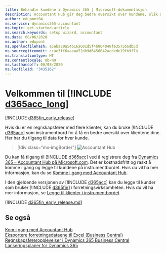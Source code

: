 ```yaml
---
title: Behandle kundene i Dynamics 365 | Microsoft-dokumentasjon
description: Accountant Hub gir deg bedre oversikt over kundene, slik at du kan bytte enkelt fra kunde til kunde.
author: edupont04
ms.service: dynamics365-accountant
ms.topic: get-started-article
ms.search.keywords: setup wizard, accountant
ms.date: 06/06/2020
ms.author: edupont
ms.openlocfilehash: a5eba80a54b16a601d5f4b004049fe3575b6db5d
ms.sourcegitcommit: ccae3ff6aaeaa52db9d6456042acdede19fb9f7b
ms.translationtype: HT
ms.contentlocale: nb-NO
ms.lasthandoff: 06/08/2020
ms.locfileid: "3435162"
---
```

# <a name="welcome-to-d365acc_long"></a>Velkommen til [!INCLUDE [d365acc_long](includes/d365acc_long_md.md)]

[!INCLUDE [d365fin_early_release](includes/d365fin_early_release.md.md)]

Hvis du er en regnskapsfører med flere klienter, kan du bruke [!INCLUDE [d365acc](includes/d365acc_md.md)] som instrumentbord for å få en bedre oversikt over klientene dine. Her har du tilgang til data for hver kunde.  

> [!div class="mx-imgBorder"]
> ![Accountant Hub](./media/accountant-get-started/accountant-dashboard.png)

Du kan få tilgang til [!INCLUDE [d365acc](includes/d365acc_md.md)] ved å registrere deg fra [Dynamics 365 – Accountant Hub på Microsoft.com](https://www.microsoft.com/dynamics365/financial-insights-for-accountants). Det er kostnadsfritt og raskt å komme i gang og legge til kundene på instrumentbordet. Hvis du vil ha mer informasjon, kan du se [Komme i gang med Accountant Hub](get-started.md).  

I den gjeldende versjonen av [!INCLUDE [d365acc](includes/d365acc_md.md)] kan du legge til kunder som bruker [!INCLUDE [d365fin](includes/d365fin_long_md.md)] i forretningsvirksomheten. Hvis du vil ha mer informasjon, se [Legge til klienter i instrumentbordet](add-client.md).  

[!INCLUDE [d365fin_early_release.md](includes/d365fin_early_release.md.md)]

## <a name="see-also"></a>Se også

[Kom i gang med Accountant Hub](get-started.md)  
[Eksportere forretningsdataene til Excel (Business Central)](/dynamics365/business-central/about-export-data)  
[Regnskapsføreropplevelser i Dynamics 365 Business Central](/dynamics365/business-central/finance-accounting)  
[Lanseringsplaner for Dynamics 365](/dynamics365/release-plans/)  
